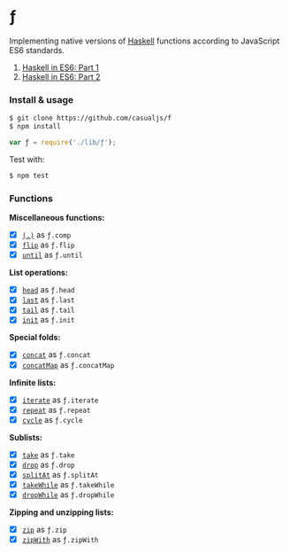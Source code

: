 # ƒ

Implementing native versions of  [Haskell](https://haskell.org) functions according to JavaScript ES6 standards.

1. [Haskell in ES6: Part 1](http://casualjavascript.com/javascript/es6/haskell/native/implementation/2015/11/12/haskell-in-es6-part-1.html)
2. [Haskell in ES6: Part 2](http://casualjavascript.com/javascript/es6/haskell/native/implementation/2015/11/17/haskell-in-es6-part-2.html)

### Install & usage

```bash
$ git clone https://github.com/casualjs/f
$ npm install
```

```javascript
var ƒ = require('./lib/ƒ');
```

Test with:

```bash
$ npm test
```

### Functions

**Miscellaneous functions:**

* [x] [`(.)`](http://hackage.haskell.org/package/base-4.8.1.0/docs/Prelude.html#v:.) as `ƒ.comp`
* [x] [`flip`](http://hackage.haskell.org/package/base-4.8.1.0/docs/Prelude.html#v:flip) as `ƒ.flip`
* [x] [`until`](http://hackage.haskell.org/package/base-4.8.1.0/docs/Prelude.html#v:until) as `ƒ.until`

**List operations:**
* [x] [`head`](http://hackage.haskell.org/package/base-4.8.1.0/docs/Prelude.html#v:head) as `ƒ.head`
* [x] [`last`](http://hackage.haskell.org/package/base-4.8.1.0/docs/Prelude.html#v:last) as `ƒ.last`
* [x] [`tail`](http://hackage.haskell.org/package/base-4.8.1.0/docs/Prelude.html#v:tail) as `ƒ.tail`
* [x] [`init`](http://hackage.haskell.org/package/base-4.8.1.0/docs/Prelude.html#v:head) as `ƒ.init`

**Special folds:**

* [x] [`concat`](http://hackage.haskell.org/package/base-4.8.1.0/docs/Prelude.html#v:concat) as `ƒ.concat`
* [x] [`concatMap`](http://hackage.haskell.org/package/base-4.8.1.0/docs/Prelude.html#v:concatMap) as `ƒ.concatMap`

**Infinite lists:**

* [x] [`iterate`](http://hackage.haskell.org/package/base-4.8.1.0/docs/Prelude.html#v:iterate) as `ƒ.iterate`
* [x] [`repeat`](http://hackage.haskell.org/package/base-4.8.1.0/docs/Prelude.html#v:repeat) as `ƒ.repeat`
* [x] [`cycle`](http://hackage.haskell.org/package/base-4.8.1.0/docs/Prelude.html#v:cycle) as `ƒ.cycle`

**Sublists:**

* [x] [`take`](http://hackage.haskell.org/package/base-4.8.1.0/docs/Prelude.html#v:take) as `ƒ.take`
* [x] [`drop`](http://hackage.haskell.org/package/base-4.8.1.0/docs/Prelude.html#v:drop) as `ƒ.drop`
* [x] [`splitAt`](http://hackage.haskell.org/package/base-4.8.1.0/docs/Prelude.html#v:splitAt) as `ƒ.splitAt`
* [x] [`takeWhile`](http://hackage.haskell.org/package/base-4.8.1.0/docs/Prelude.html#v:takeWhile) as `ƒ.takeWhile`
* [x] [`dropWhile`](http://hackage.haskell.org/package/base-4.8.1.0/docs/Prelude.html#v:dropWhile) as `ƒ.dropWhile`

**Zipping and unzipping lists:**
* [x] [`zip`](http://hackage.haskell.org/package/base-4.8.1.0/docs/Prelude.html#v:zip) as `ƒ.zip`
* [x] [`zipWith`](http://hackage.haskell.org/package/base-4.8.1.0/docs/Prelude.html#v:zipWith) as `ƒ.zipWith`
